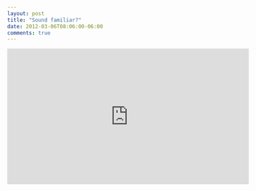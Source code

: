 ```yaml
---
layout: post
title: "Sound familiar?"
date: 2012-03-06T08:06:00-06:00
comments: true
---
```

<iframe width="560" height="315" src="http://www.youtube.com/embed/zZgVRM-GjL4" frameborder="0" allowfullscreen></iframe>
